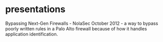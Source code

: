 presentations
=============
Bypassing Next-Gen Firewalls - NolaSec October 2012 - a way to bypass poorly written rules in a Palo Alto firewall because of how it handles application identification.
